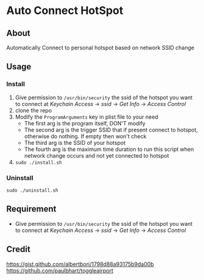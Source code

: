 # Auto Connect HotSpot

## About

Automatically Connect to personal hotspot based on network SSID change

## Usage

### Install

1. Give permission to `/usr/bin/security` the ssid of the hotspot you want to connect at *Keychain Access* -> *ssid* -> *Get Info* -> *Access Control*
2. clone the repo
3. Modify the `ProgramArguments` key in plist file to your need
    * The first arg is the program itself, DON'T modify
    * The second arg is the trigger SSID that if present connect to hotspot, otherwise do nothing. If empty then won't check
    * The third arg is the SSID of your hotspot
    * The fourth arg is the maximum time duration to run this script when network change occurs and not yet connected to hotspot
4. `sudo ./install.sh`

### Uninstall

`sudo ./uninstall.sh`

## Requirement

* Give permission to `/usr/bin/security` the ssid of the hotspot you want to connect at *Keychain Access* -> *ssid* -> *Get Info* -> *Access Control*

## Credit

<https://gist.github.com/albertbori/1798d88a93175b9da00b>
<https://github.com/paulbhart/toggleairport>
